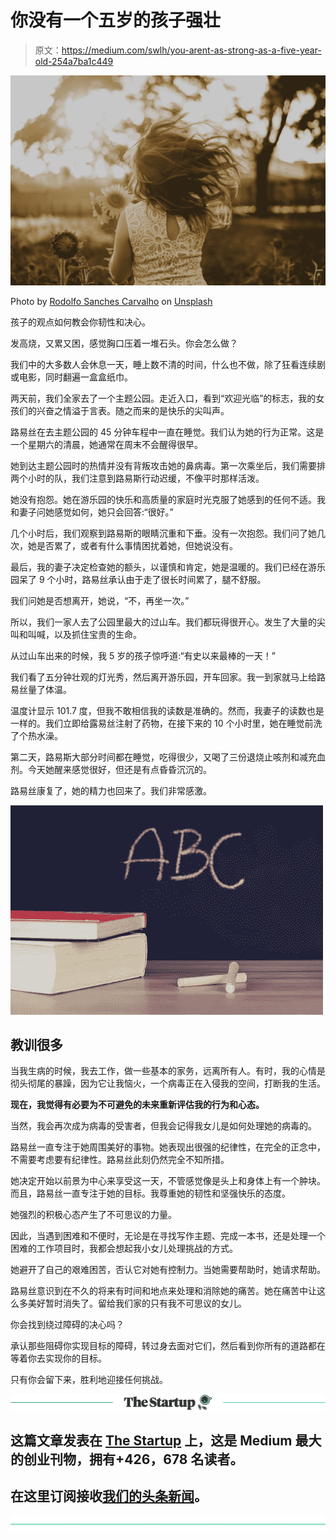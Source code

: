 # 你没有一个五岁的孩子强壮

> 原文：<https://medium.com/swlh/you-arent-as-strong-as-a-five-year-old-254a7ba1c449>

![](img/72f92be2906f4dc95baf9d855f1b17b4.png)

Photo by [Rodolfo Sanches Carvalho](https://unsplash.com/@rsanchescarvalho?utm_source=medium&utm_medium=referral) on [Unsplash](https://unsplash.com?utm_source=medium&utm_medium=referral)

孩子的观点如何教会你韧性和决心。

发高烧，又累又困，感觉胸口压着一堆石头。你会怎么做？

我们中的大多数人会休息一天，睡上数不清的时间，什么也不做，除了狂看连续剧或电影，同时翻遍一盒盒纸巾。

两天前，我们全家去了一个主题公园。走近入口，看到“欢迎光临”的标志，我的女孩们的兴奋之情溢于言表。随之而来的是快乐的尖叫声。

路易丝在去主题公园的 45 分钟车程中一直在睡觉。我们认为她的行为正常。这是一个星期六的清晨，她通常在周末不会醒得很早。

她到达主题公园时的热情并没有背叛攻击她的鼻病毒。第一次乘坐后，我们需要排两个小时的队，我们注意到路易斯行动迟缓，不像平时那样活泼。

她没有抱怨。她在游乐园的快乐和高质量的家庭时光克服了她感到的任何不适。我和妻子问她感觉如何，她只会回答:“很好。”

几个小时后，我们观察到路易斯的眼睛沉重和下垂。没有一次抱怨。我们问了她几次，她是否累了，或者有什么事情困扰着她，但她说没有。

最后，我的妻子决定检查她的额头，以谨慎和肯定，她是温暖的。我们已经在游乐园呆了 9 个小时，路易丝承认由于走了很长时间累了，腿不舒服。

我们问她是否想离开，她说，“不，再坐一次。”

所以，我们一家人去了公园里最大的过山车。我们都玩得很开心。发生了大量的尖叫和叫喊，以及抓住宝贵的生命。

从过山车出来的时候，我 5 岁的孩子惊呼道:“有史以来最棒的一天！”

我们看了五分钟壮观的灯光秀，然后离开游乐园，开车回家。我一到家就马上给路易丝量了体温。

温度计显示 101.7 度，但我不敢相信我的读数是准确的。然而，我妻子的读数也是一样的。我们立即给露易丝注射了药物，在接下来的 10 个小时里，她在睡觉前洗了个热水澡。

第二天，路易斯大部分时间都在睡觉，吃得很少，又喝了三份退烧止咳剂和减充血剂。今天她醒来感觉很好，但还是有点昏昏沉沉的。

路易丝康复了，她的精力也回来了。我们非常感激。

![](img/20801b67da5c7b0db3187e035c9d79e1.png)

## 教训很多

当我生病的时候，我去工作，做一些基本的家务，远离所有人。有时，我的心情是彻头彻尾的暴躁，因为它让我恼火，一个病毒正在入侵我的空间，打断我的生活。

**现在，我觉得有必要为不可避免的未来重新评估我的行为和心态。**

当然，我会再次成为病毒的受害者，但我会记得我女儿是如何处理她的病毒的。

路易丝一直专注于她周围美好的事物。她表现出很强的纪律性，在完全的正念中，不需要考虑要有纪律性。路易丝此刻仍然完全不知所措。

她决定开始以前景为中心来享受这一天，不管感觉像是头上和身体上有一个肿块。而且，路易丝一直专注于她的目标。我尊重她的韧性和坚强快乐的态度。

她强烈的积极心态产生了不可思议的力量。

因此，当遇到困难和不便时，无论是在寻找写作主题、完成一本书，还是处理一个困难的工作项目时，我都会想起我小女儿处理挑战的方式。

她避开了自己的艰难困苦，否认它对她有控制力。当她需要帮助时，她请求帮助。

路易丝意识到在不久的将来有时间和地点来处理和消除她的痛苦。她在痛苦中让这么多美好暂时消失了。留给我们家的只有我不可思议的女儿。

你会找到绕过障碍的决心吗？

承认那些阻碍你实现目标的障碍，转过身去面对它们，然后看到你所有的道路都在等着你去实现你的目标。

只有你会留下来，胜利地迎接任何挑战。

[![](img/308a8d84fb9b2fab43d66c117fcc4bb4.png)](https://medium.com/swlh)

## 这篇文章发表在 [The Startup](https://medium.com/swlh) 上，这是 Medium 最大的创业刊物，拥有+426，678 名读者。

## 在这里订阅接收[我们的头条新闻](https://growthsupply.com/the-startup-newsletter/)。

[![](img/b0164736ea17a63403e660de5dedf91a.png)](https://medium.com/swlh)